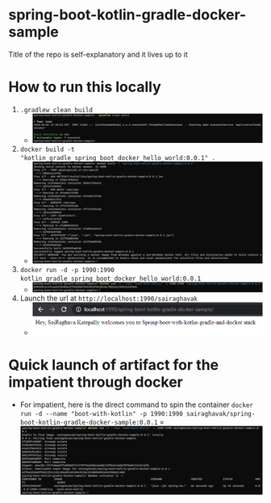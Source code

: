 # spring-boot-kotlin-gradle-docker-sample
Title of the repo is self-explanatory and it lives up to it


# How to run this locally

1. `.gradlew clean build`
    - ![Gradle clean build](imgs/1.PNG)
2. `docker build -t "kotlin_gradle_spring_boot_docker_hello_world:0.0.1" .`
    - ![Build a docker image](imgs/2.PNG)
3. `docker run -d -p 1990:1990 kotlin_gradle_spring_boot_docker_hello_world:0.0.1`
    - ![Run as container ](imgs/3.PNG)
4. Launch the url at `http://localhost:1990/sairaghavak`
    - ![Launch the app from Host machine](imgs/4.PNG)

# Quick launch of artifact for the impatient through docker

- For impatient, here is the direct command to spin the container
`docker run -d --name "boot-with-kotlin" -p 1990:1990 sairaghavak/spring-boot-kotlin-gradle-docker-sample:0.0.1`
    = ![Pull the public image and run](imgs/5.PNG)
    